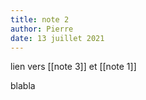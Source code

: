```yaml
---
title: note 2
author: Pierre
date: 13 juillet 2021
---
```


lien vers [[note 3]] et [[note 1]]

blabla

